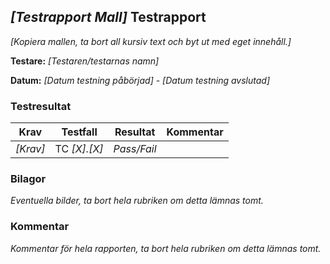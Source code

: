 ## ***[Testrapport Mall]*** Testrapport  

*[Kopiera mallen, ta bort all kursiv text och byt ut med eget innehåll.]*

**Testare:** *[Testaren/testarnas namn]*

**Datum:** *[Datum testning påbörjad] - [Datum testning avslutad]*

### Testresultat

| Krav     | Testfall     | Resultat    | Kommentar |
| -------- | ------------ | ----------- | --------- |
| *[Krav]* | TC *[X].[X]* | *Pass/Fail* |           |


### Bilagor

*Eventuella bilder, ta bort hela rubriken om detta lämnas tomt.*

### Kommentar

*Kommentar för hela rapporten, ta bort hela rubriken om detta lämnas tomt.*
